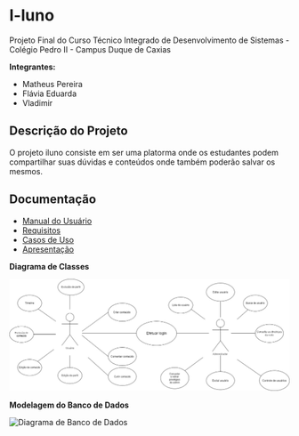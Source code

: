 # I-luno

Projeto Final do Curso Técnico Integrado de Desenvolvimento de Sistemas - Colégio Pedro II - Campus Duque de Caxias

**Integrantes:**
 - Matheus Pereira
 - Flávia Eduarda
 - Vladimir

 ## Descrição do Projeto

 O projeto iluno consiste em ser uma platorma onde os estudantes podem compartilhar suas dúvidas e conteúdos onde também poderão salvar os mesmos.
 
## Documentação

- [Manual do Usuário](manual.md)
- [Requisitos](requisitos.md)
- [Casos de Uso](casos-de-uso.md)
- [Apresentação](apresentacao.pdf)

**Diagrama de Classes**

![Diagrama de Classes](https://github.com/cp2-dc-info-projeto-final/i-luno/blob/main/diagrama%20de%20casos%20de%20uso.jpg)

**Modelagem do Banco de Dados**

![Diagrama de Banco de Dados](https://github.com/cp2-dc-info-projeto-final/i-luno/upload/main)

